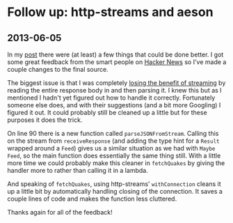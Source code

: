 # Follow up: http-streams and aeson

## 2013-06-05

 In my [post](./writing/http-streams-and-aeson.md) there
 were (at least) a few things that could be done better. I got some
 great feedback from the smart people on [Hacker
 News](https://news.ycombinator.com/item?id=5801438) so I've made a couple changes to the final source.

 The biggest issue is that I was completely [losing the benefit of
 streaming](https://news.ycombinator.com/item?id=5803731) by reading
 the entire response body in and then parsing it. I knew this but as I
 mentioned I hadn't yet figured out how to handle it
 correctly. Fortunately someone else does, and with their suggestions
 (and a bit more Googling) I figured it out. It could probably still be
 cleaned up a little but for these purposes it does the trick.

 <script src="https://gist.github.com/joshrotenberg/5666409.js?file=HTTPStreamsAeson3.hs"> </script>

 On line 90 there is a new function called
 `parseJSONFromStream`. Calling this on the stream from
 `receiveResponse` (and adding the type hint for a
 `Result` wrapped around a `Feed`) gives us a
 similar situation as we had with `Maybe Feed`, so the main
 function does essentially the same thing still. With a little more time
 we could probably make this cleaner in `fetchQuakes` by
 giving the handler more to rather than calling it in a lambda.

 And speaking of `fetchQuakes`, using http-streams'
 `withConnection` cleans it up a little bit by
 automatically handling closing of the connection. It saves a couple
 lines of code and makes the function less cluttered.

 Thanks again for all of the feedback!
